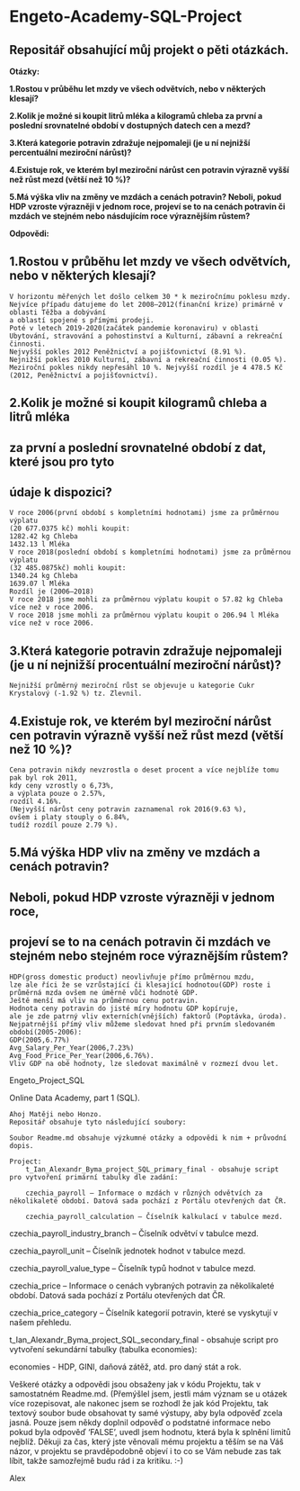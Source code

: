 # Engeto-Academy-SQL-Project
## Repositář obsahující můj projekt o pěti otázkách.

**Otázky:**

**1.Rostou v průběhu let mzdy ve všech odvětvích, nebo v některých klesají?**

**2.Kolik je možné si koupit litrů mléka a kilogramů chleba za první a poslední srovnatelné období v dostupných datech cen a mezd?**

**3.Která kategorie potravin zdražuje nejpomaleji (je u ní nejnižší percentuální meziroční nárůst)?**

**4.Existuje rok, ve kterém byl meziroční nárůst cen potravin výrazně vyšší než růst mezd (větší než 10 %)?**

**5.Má výška vliv na změny ve mzdách a cenách potravin? Neboli, pokud HDP vzroste výrazněji v jednom roce, projeví se to na cenách potravin či mzdách ve stejném nebo násdujícím roce výraznějším růstem?**

**Odpovědi:**

## 1.Rostou v průběhu let mzdy ve všech odvětvích, nebo v některých klesají?
    
    V horizontu měřených let došlo celkem 30 * k meziročnímu poklesu mzdy.
    Nejvíce případu datujeme do let 2008–2012(finanční krize) primárně v oblasti Těžba a dobývání  
    a oblastí spojené s přímými prodeji. 
    Poté v letech 2019-2020(začátek pandemie koronaviru) v oblasti Ubytování, stravování a pohostinství a Kulturní, zábavní a rekreační 
    činnosti.  
    Nejvyšší pokles 2012 Peněžnictví a pojišťovnictví (8.91 %). 
    Nejnižší pokles 2010 Kulturní, zábavní a rekreační činnosti (0.05 %). 
    Meziroční pokles nikdy nepřesáhl 10 %. Nejvyšší rozdíl je 4 478.5 Kč (2012, Peněžnictví a pojišťovnictví). 

## 2.Kolik je možné si koupit kilogramů chleba a litrů mléka  
## za první a poslední srovnatelné období z dat, které jsou pro tyto  
## údaje k dispozici?

    V roce 2006(první období s kompletními hodnotami) jsme za průměrnou výplatu  
    (20 677.0375 kč) mohli koupit: 
    1282.42 kg Chleba 
    1432.13 l Mléka 
    V roce 2018(poslední období s kompletními hodnotami) jsme za průměrnou výplatu  
    (32 485.0875kč) mohli koupit: 
    1340.24 kg Chleba  
    1639.07 l Mléka 
    Rozdíl je (2006–2018) 
    V roce 2018 jsme mohli za průměrnou výplatu koupit o 57.82 kg Chleba více než v roce 2006. 
    V roce 2018 jsme mohli za průměrnou výplatu koupit o 206.94 l Mléka více než v roce 2006. 

 ## 3.Která kategorie potravin zdražuje nejpomaleji (je u ní nejnižší procentuální meziroční nárůst)? 
 
    Nejnižší průměrný meziroční růst se objevuje u kategorie Cukr Krystalový (-1.92 %) tz. Zlevnil. 
 
 ## 4.Existuje rok, ve kterém byl meziroční nárůst cen potravin výrazně vyšší než růst mezd (větší než 10 %)? 
 
    Cena potravin nikdy nevzrostla o deset procent a více nejblíže tomu pak byl rok 2011, 
    kdy ceny vzrostly o 6,73%, 
    a výplata pouze o 2.57%, 
    rozdíl 4.16%. 
    (Nejvyšší nárůst ceny potravin zaznamenal rok 2016(9.63 %), 
    ovšem i platy stouply o 6.84%, 
    tudíž rozdíl pouze 2.79 %). 

 ## 5.Má výška HDP vliv na změny ve mzdách a cenách potravin? 
 ## Neboli, pokud HDP vzroste výrazněji v jednom roce,  
 ## projeví se to na cenách potravin či mzdách ve stejném nebo stejném roce výraznějším růstem?
   
    HDP(gross domestic product) neovlivňuje přímo průměrnou mzdu,
    lze ale říci že se vzrůstající či klesající hodnotou(GDP) roste i
    průměrná mzda ovšem ne úměrně vůči hodnotě GDP.
    Ještě menší má vliv na průměrnou cenu potravin.
    Hodnota ceny potravin do jisté míry hodnotu GDP kopíruje, 
    ale je zde patrný vliv externích(vnějších) faktorů (Poptávka, úroda).
    Nejpatrnější přímý vliv můžeme sledovat hned při prvním sledovaném období(2005-2006):
    GDP(2005,6.77%)
    Avg_Salary_Per_Year(2006,7.23%)
    Avg_Food_Price_Per_Year(2006,6.76%).
    Vliv GDP na obě hodnoty, lze sledovat maximálně v rozmezí dvou let.


Engeto_Project_SQL

Online Data Academy, part 1 (SQL).

    Ahoj Matěji nebo Honzo.
    Repositář obsahuje tyto následující soubory:
     
    Soubor Readme.md obsahuje výzkumné otázky a odpovědi k nim + průvodní dopis.

    Project: 
        t_Ian_Alexandr_Byma_project_SQL_primary_final - obsahuje script pro vytvoření primární tabulky dle zadání:

        czechia_payroll – Informace o mzdách v různých odvětvích za několikaleté období. Datová sada pochází z Portálu otevřených dat ČR.

        czechia_payroll_calculation – Číselník kalkulací v tabulce mezd.

czechia_payroll_industry_branch – Číselník odvětví v tabulce mezd.

czechia_payroll_unit – Číselník jednotek hodnot v tabulce mezd.

czechia_payroll_value_type – Číselník typů hodnot v tabulce mezd.

czechia_price – Informace o cenách vybraných potravin za několikaleté období. Datová sada pochází z Portálu otevřených dat ČR.

czechia_price_category – Číselník kategorií potravin, které se vyskytují v našem přehledu.

t_Ian_Alexandr_Byma_project_SQL_secondary_final - obsahuje script pro vytvoření sekundární tabulky (tabulka economies):

economies - HDP, GINI, daňová zátěž, atd. pro daný stát a rok.

Veškeré otázky a odpovědi jsou obsaženy jak v kódu Projektu, tak v samostatném Readme.md. (Přemýšlel jsem, jestli mám význam se u otázek více rozepisovat, ale nakonec jsem se rozhodl že jak kód Projektu, tak textový soubor bude obsahovat ty samé výstupy, aby byla odpověď zcela jasná. Pouze jsem někdy doplnil odpověď o podstatné informace nebo pokud byla odpověď ‘FALSE’, uvedl jsem hodnotu, která byla k splnění limitů nejblíž.
Děkuji za čas, který jste věnovali mému projektu a těším se na Váš názor, v projektu se pravděpodobně objeví i to co se Vám nebude zas tak líbit, takže samozřejmě budu rád i za kritiku. :-)


Alex
